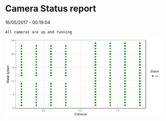 Camera Status report
================
16/05/2017 - 00:19:04

    All cameras are up and running

![](camreport_files/figure-markdown_github/unnamed-chunk-2-1.png)
